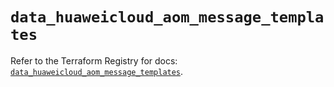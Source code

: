 # `data_huaweicloud_aom_message_templates`

Refer to the Terraform Registry for docs: [`data_huaweicloud_aom_message_templates`](https://registry.terraform.io/providers/huaweicloud/huaweicloud/1.71.1/docs/data-sources/aom_message_templates).
